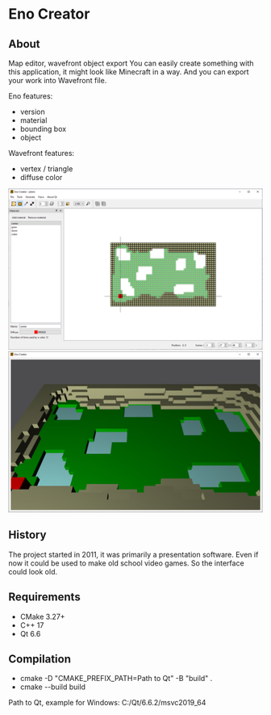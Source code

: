 # Eno Creator

## About

Map editor, wavefront object export
You can easily create something with this application, it might look like Minecraft in a way.
And you can export your work into Wavefront file.

Eno features:
- version
- material
- bounding box
- object

Wavefront features:
- vertex / triangle
- diffuse color

![Interface](sample/preview.png)
![OpenGL preview](sample/preview-opengl.png)

## History

The project started in 2011, it was primarily a presentation software.
Even if now it could be used to make old school video games.
So the interface could look old.

## Requirements

- CMake 3.27+
- C++ 17
- Qt 6.6

## Compilation

- cmake -D "CMAKE_PREFIX_PATH=Path to Qt" -B "build" .
- cmake --build build

Path to Qt, example for Windows: C:/Qt/6.6.2/msvc2019_64
